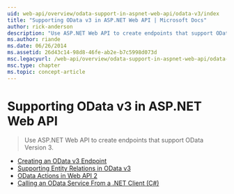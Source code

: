 ```yaml
---
uid: web-api/overview/odata-support-in-aspnet-web-api/odata-v3/index
title: "Supporting OData v3 in ASP.NET Web API | Microsoft Docs"
author: rick-anderson
description: "Use ASP.NET Web API to create endpoints that support OData Version 3."
ms.author: riande
ms.date: 06/26/2014
ms.assetid: 26d43c14-98d8-46fe-ab2e-b7c5998d073d
msc.legacyurl: /web-api/overview/odata-support-in-aspnet-web-api/odata-v3
msc.type: chapter
ms.topic: concept-article
---
```

# Supporting OData v3 in ASP.NET Web API

> Use ASP.NET Web API to create endpoints that support OData Version 3.

- [Creating an OData v3 Endpoint](creating-an-odata-endpoint.md)
- [Supporting Entity Relations in OData v3](working-with-entity-relations.md)
- [OData Actions in Web API 2](odata-actions.md)
- [Calling an OData Service From a .NET Client (C#)](calling-an-odata-service-from-a-net-client.md)
